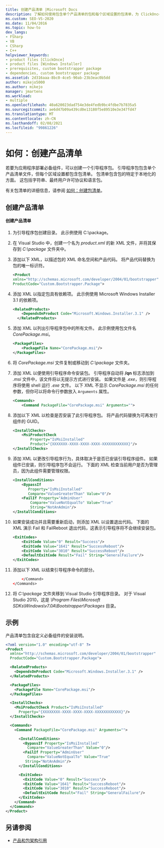 ```yaml
---
title: 创建产品清单 |Microsoft Docs
description: 了解如何使用包含单个产品清单的包和每个区域设置的包清单，为 ClickOnce 应用程序部署必备组件。
ms.custom: SEO-VS-2020
ms.date: 11/04/2016
ms.topic: how-to
dev_langs:
- FSharp
- VB
- CSharp
- C++
helpviewer_keywords:
- product files [ClickOnce]
- product files [Windows Installer]
- prerequisites, custom bootstrapper package
- dependencies, custom bootstrapper package
ms.assetid: 2d316aaa-8bc0-4ce5-90ab-23b3eac0b5dd
author: mikejo5000
ms.author: mikejo
manager: jmartens
ms.workload:
- multiple
ms.openlocfilehash: 40a620023dad754e3de4fedb9bc4fdbe7b7835a5
ms.sourcegitcommit: ae6d47b09a439cd0e13180f5e89510e3e347fd47
ms.translationtype: MT
ms.contentlocale: zh-CN
ms.lasthandoff: 02/08/2021
ms.locfileid: "99861226"
---
```

# <a name="how-to-create-a-product-manifest"></a>如何：创建产品清单
若要为应用程序部署必备组件，可以创建一个引导程序包。 引导程序包包含单个产品清单文件，但每个区域设置都包含包清单。 包清单包含包的特定于本地化的方面。 这包括字符串、最终用户许可协议和语言包。

 有关包清单的详细信息，请参阅 [如何：创建包清单](../deployment/how-to-create-a-package-manifest.md)。

## <a name="create-the-product-manifest"></a>创建产品清单

#### <a name="to-create-the-product-manifest"></a>创建产品清单

1. 为引导程序包创建目录。 此示例使用 C:\package。

2. 在 Visual Studio 中，创建一个名为 *product.xml* 的新 XML 文件，并将其保存到 *C:\package* 文件夹中。

3. 添加以下 XML，以描述包的 XML 命名空间和产品代码。 将产品代码替换为包的唯一标识符。

    ```xml
    <Product
    xmlns="http://schemas.microsoft.com/developer/2004/01/bootstrapper"
    ProductCode="Custom.Bootstrapper.Package">
    ```

4. 添加 XML 以指定包具有依赖项。 此示例使用 Microsoft Windows Installer 3.1 的依赖项。

    ```xml
    <RelatedProducts>
        <DependsOnProduct Code="Microsoft.Windows.Installer.3.1" />
      </RelatedProducts>
    ```

5. 添加 XML 以列出引导程序包中的所有文件。 此示例使用包文件名 *CorePackage.msi*。

    ```xml
    <PackageFiles>
        <PackageFile Name="CorePackage.msi"/>
    </PackageFiles>
    ```

6. 将 *CorePackage.msi* 文件复制或移动到 *C:\package* 文件夹。

7. 添加 XML 以便使用引导程序命令安装包。 引导程序自动将 **/qn** 标志添加到 *.msi* 文件中，该文件将以无提示方式进行安装。 如果文件是 *.exe*，则引导程序将使用 shell 运行 *.exe* 文件。 以下 XML 不显示 *CorePackage.msi* 的任何参数，但你可以将命令行参数放入 `Arguments` 属性。

    ```xml
    <Commands>
        <Command PackageFile="CorePackage.msi" Arguments="">
    ```

8. 添加以下 XML 以检查是否安装了此引导程序包。 将产品代码替换为可再发行组件的 GUID。

    ```xml
    <InstallChecks>
        <MsiProductCheck
            Property="IsMsiInstalled"
            Product="{XXXXXXX-XXXX-XXXX-XXXX-XXXXXXXXXXXX}"/>
    </InstallChecks>
    ```

9. 添加 XML 以更改引导程序行为，具体取决于是否已安装引导程序组件。 如果组件已安装，则引导程序包不会运行。 下面的 XML 检查当前用户是否为管理员，因为此组件需要管理权限。

    ```xml
    <InstallConditions>
        <BypassIf
           Property="IsMsiInstalled"
           Compare="ValueGreaterThan" Value="0"/>
        <FailIf Property="AdminUser"
            Compare="ValueNotEqualTo" Value="True"
            String="NotAnAdmin"/>
    </InstallConditions>
    ```

10. 如果安装成功并且需要重新启动，则添加 XML 以设置退出代码。 下面的 XML 演示 Fail 和 FailReboot 退出代码，这表示引导程序将不会继续安装包。

    ```xml
    <ExitCodes>
        <ExitCode Value="0" Result="Success"/>
        <ExitCode Value="1641" Result="SuccessReboot"/>
        <ExitCode Value="3010" Result="SuccessReboot"/>
        <DefaultExitCode Result="Fail" String="GeneralFailure"/>
    </ExitCodes>
    ```

11. 添加以下 XML 以结束引导程序命令的部分。

    ```xml
        </Command>
    </Commands>
    ```

12. 将 *C:\package* 文件夹移到 Visual Studio 引导程序目录。 对于 Visual Studio 2010，这是 *\Program Files\Microsoft SDKs\Windows\v7.0A\Bootstrapper\Packages* 目录。

## <a name="example"></a>示例
 产品清单包含自定义必备组件的安装说明。

```xml
<?xml version="1.0" encoding="utf-8" ?>
<Product
  xmlns="http://schemas.microsoft.com/developer/2004/01/bootstrapper"
  ProductCode="Custom.Bootstrapper.Package">

  <RelatedProducts>
    <DependsOnProduct Code="Microsoft.Windows.Installer.3.1" />
  </RelatedProducts>

  <PackageFiles>
    <PackageFile Name="CorePackage.msi"/>
  </PackageFiles>

  <InstallChecks>
    <MsiProductCheck Product="IsMsiInstalled"
      Property="{XXXXXXXX-XXXX-XXXX-XXXX-XXXXXXXXXXXX}"/>
  </InstallChecks>

  <Commands>
    <Command PackageFile="CorePackage.msi" Arguments="">

      <InstallConditions>
        <BypassIf Property="IsMsiInstalled"
          Compare="ValueGreaterThan" Value="0"/>
        <FailIf Property="AdminUser"
          Compare="ValueNotEqualTo" Value="True"
         String="NotAnAdmin"/>
      </InstallConditions>

      <ExitCodes>
        <ExitCode Value="0" Result="Success"/>
        <ExitCode Value="1641" Result="SuccessReboot"/>
        <ExitCode Value="3010" Result="SuccessReboot"/>
        <DefaultExitCode Result="Fail" String="GeneralFailure"/>
      </ExitCodes>
    </Command>
  </Commands>
</Product>
```

## <a name="see-also"></a>另请参阅
- [产品和包架构引用](../deployment/product-and-package-schema-reference.md)